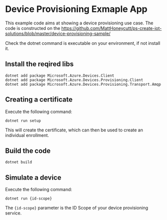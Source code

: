 # Device Provisioning Exmaple App
This example code aims at showing a device provisioning use case. The code is constructed on the https://github.com/MattHoneycutt/ps-create-iot-solutions/blob/master/device-provisioning-sample/

Check the dotnet command is executable on your environment, if not install it. 
## Install the  reqired libs
```
dotnet add package Microsoft.Azure.Devices.Client
dotnet add package Microsoft.Azure.Devices.Provisioning.Client
dotnet add package Microsoft.Azure.Devices.Provisioning.Transport.Amqp

```
## Creating a certificate

Execute the following command:

`dotnet run setup`

This will create the certificate, which can then be used to create an individual enrollment.

## Build the code

`dotnet build`

## Simulate a device

Execute the following command:

`dotnet run {id-scope}`

The `{id-scope}` parameter is the ID Scope of your device provisioning service. 

